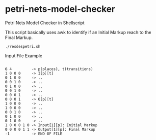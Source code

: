 # petri-nets-model-checker
Petri Nets Model Checker in Shellscript

<p>This script basically uses awk to identify if an Initial Markup reach to the Final Markup.<p>

<code>./resdespetri.sh <input-file></code>

<p>Input File Example</p>
<code>
6 4         -> p(places), t(transitions)
1 0 0 0     -> I[p][t]
0 1 0 0     -> ..
0 0 1 0     -> ..
0 1 0 0     -> ..
0 0 1 0     -> ..
0 0 0 1     -> ..
0 0 0 1     -> O[p][t]
1 0 0 0     -> ..
1 0 0 0     -> ..
0 0 1 0     -> ..
0 1 0 0     -> ..
0 1 0 0     -> ..
1 0 0 0 1 0 -> Input[1][p]: Initial Markup
0 0 0 0 1 1 -> Output[1][p]: Final Markup
-1          -> END OF FILE
</code>
